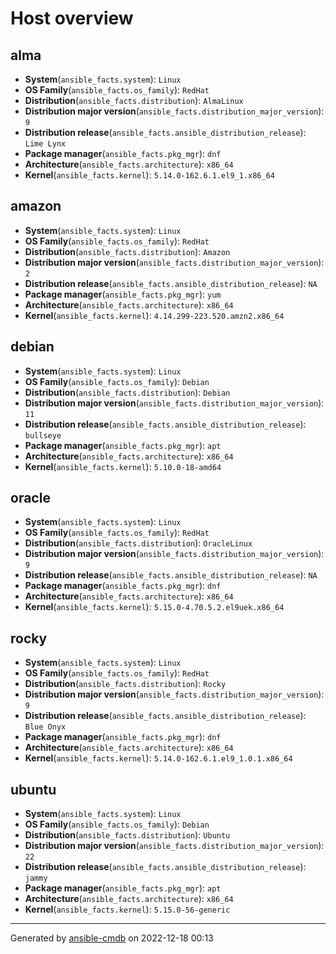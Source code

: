 Host overview
===================

alma
-------------------

* **System**(`ansible_facts.system`): `Linux`
* **OS Family**(`ansible_facts.os_family`): `RedHat`
* **Distribution**(`ansible_facts.distribution`): `AlmaLinux`
* **Distribution major version**(`ansible_facts.distribution_major_version`): `9`
* **Distribution release**(`ansible_facts.ansible_distribution_release`): `Lime Lynx`
* **Package manager**(`ansible_facts.pkg_mgr`): `dnf`
* **Architecture**(`ansible_facts.architecture`): `x86_64`
* **Kernel**(`ansible_facts.kernel`): `5.14.0-162.6.1.el9_1.x86_64`

amazon
-------------------

* **System**(`ansible_facts.system`): `Linux`
* **OS Family**(`ansible_facts.os_family`): `RedHat`
* **Distribution**(`ansible_facts.distribution`): `Amazon`
* **Distribution major version**(`ansible_facts.distribution_major_version`): `2`
* **Distribution release**(`ansible_facts.ansible_distribution_release`): `NA`
* **Package manager**(`ansible_facts.pkg_mgr`): `yum`
* **Architecture**(`ansible_facts.architecture`): `x86_64`
* **Kernel**(`ansible_facts.kernel`): `4.14.299-223.520.amzn2.x86_64`

debian
-------------------

* **System**(`ansible_facts.system`): `Linux`
* **OS Family**(`ansible_facts.os_family`): `Debian`
* **Distribution**(`ansible_facts.distribution`): `Debian`
* **Distribution major version**(`ansible_facts.distribution_major_version`): `11`
* **Distribution release**(`ansible_facts.ansible_distribution_release`): `bullseye`
* **Package manager**(`ansible_facts.pkg_mgr`): `apt`
* **Architecture**(`ansible_facts.architecture`): `x86_64`
* **Kernel**(`ansible_facts.kernel`): `5.10.0-18-amd64`

oracle
-------------------

* **System**(`ansible_facts.system`): `Linux`
* **OS Family**(`ansible_facts.os_family`): `RedHat`
* **Distribution**(`ansible_facts.distribution`): `OracleLinux`
* **Distribution major version**(`ansible_facts.distribution_major_version`): `9`
* **Distribution release**(`ansible_facts.ansible_distribution_release`): `NA`
* **Package manager**(`ansible_facts.pkg_mgr`): `dnf`
* **Architecture**(`ansible_facts.architecture`): `x86_64`
* **Kernel**(`ansible_facts.kernel`): `5.15.0-4.70.5.2.el9uek.x86_64`

rocky
-------------------

* **System**(`ansible_facts.system`): `Linux`
* **OS Family**(`ansible_facts.os_family`): `RedHat`
* **Distribution**(`ansible_facts.distribution`): `Rocky`
* **Distribution major version**(`ansible_facts.distribution_major_version`): `9`
* **Distribution release**(`ansible_facts.ansible_distribution_release`): `Blue Onyx`
* **Package manager**(`ansible_facts.pkg_mgr`): `dnf`
* **Architecture**(`ansible_facts.architecture`): `x86_64`
* **Kernel**(`ansible_facts.kernel`): `5.14.0-162.6.1.el9_1.0.1.x86_64`

ubuntu
-------------------

* **System**(`ansible_facts.system`): `Linux`
* **OS Family**(`ansible_facts.os_family`): `Debian`
* **Distribution**(`ansible_facts.distribution`): `Ubuntu`
* **Distribution major version**(`ansible_facts.distribution_major_version`): `22`
* **Distribution release**(`ansible_facts.ansible_distribution_release`): `jammy`
* **Package manager**(`ansible_facts.pkg_mgr`): `apt`
* **Architecture**(`ansible_facts.architecture`): `x86_64`
* **Kernel**(`ansible_facts.kernel`): `5.15.0-56-generic`


---------------

Generated by [ansible-cmdb](https://github.com/fboender/ansible-cmdb) on 2022-12-18 00:13
